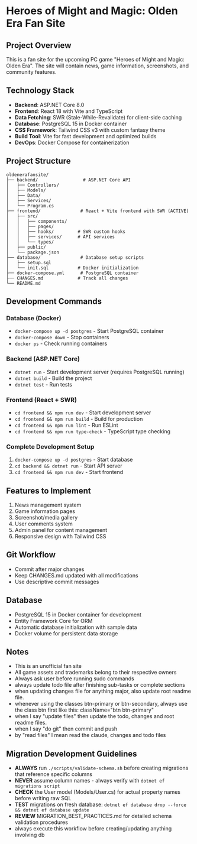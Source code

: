 # Heroes of Might and Magic: Olden Era Fan Site

## Project Overview
This is a fan site for the upcoming PC game "Heroes of Might and Magic: Olden Era". The site will contain news, game information, screenshots, and community features.

## Technology Stack
- **Backend**: ASP.NET Core 8.0
- **Frontend**: React 18 with Vite and TypeScript
- **Data Fetching**: SWR (Stale-While-Revalidate) for client-side caching
- **Database**: PostgreSQL 15 in Docker container
- **CSS Framework**: Tailwind CSS v3 with custom fantasy theme
- **Build Tool**: Vite for fast development and optimized builds
- **DevOps**: Docker Compose for containerization

## Project Structure
```
oldenerafansite/
├── backend/                 # ASP.NET Core API
│   ├── Controllers/
│   ├── Models/
│   ├── Data/
│   ├── Services/
│   └── Program.cs
├── frontend/               # React + Vite frontend with SWR (ACTIVE)
│   ├── src/
│   │   ├── components/
│   │   ├── pages/
│   │   ├── hooks/         # SWR custom hooks
│   │   ├── services/      # API services
│   │   └── types/
│   ├── public/
│   └── package.json
├── database/               # Database setup scripts
│   ├── setup.sql
│   └── init.sql           # Docker initialization
├── docker-compose.yml      # PostgreSQL container
├── CHANGES.md             # Track all changes
└── README.md
```

## Development Commands

### Database (Docker)
- `docker-compose up -d postgres` - Start PostgreSQL container
- `docker-compose down` - Stop containers
- `docker ps` - Check running containers

### Backend (ASP.NET Core)
- `dotnet run` - Start development server (requires PostgreSQL running)
- `dotnet build` - Build the project
- `dotnet test` - Run tests

### Frontend (React + SWR)
- `cd frontend && npm run dev` - Start development server
- `cd frontend && npm run build` - Build for production
- `cd frontend && npm run lint` - Run ESLint
- `cd frontend && npm run type-check` - TypeScript type checking

### Complete Development Setup
1. `docker-compose up -d postgres` - Start database
2. `cd backend && dotnet run` - Start API server
3. `cd frontend && npm run dev` - Start frontend

## Features to Implement
1. News management system
2. Game information pages
3. Screenshot/media gallery
4. User comments system
5. Admin panel for content management
6. Responsive design with Tailwind CSS

## Git Workflow
- Commit after major changes
- Keep CHANGES.md updated with all modifications
- Use descriptive commit messages

## Database
- PostgreSQL 15 in Docker container for development
- Entity Framework Core for ORM
- Automatic database initialization with sample data
- Docker volume for persistent data storage

## Notes
- This is an unofficial fan site
- All game assets and trademarks belong to their respective owners
- Always ask user before running sudo commands
- always update todo file after finishing sub-tasks or complete sections
- when updating changes file for anything major, also update root readme file.
- whenever using the classes btn-primary or btn-secondary, always use the class btn first like this: className="btn btn-primary"
- when I say "update files" then update the todo, changes and root readme files.
- when I say "do git" then commit and push
- by "read files" I mean read the claude, changes and todo files

## Migration Development Guidelines
- **ALWAYS** run `./scripts/validate-schema.sh` before creating migrations that reference specific columns
- **NEVER** assume column names - always verify with `dotnet ef migrations script`
- **CHECK** the User model (Models/User.cs) for actual property names before writing raw SQL
- **TEST** migrations on fresh database: `dotnet ef database drop --force && dotnet ef database update`
- **REVIEW** MIGRATION_BEST_PRACTICES.md for detailed schema validation procedures
- always execute this workflow before creating/updating anything involving db
